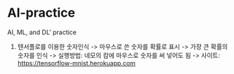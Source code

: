 # AI-practice
AI, ML, and DL' practice
1. 텐서플로를 이용한 숫자인식
   -> 마우스로 쓴 숫자를 확률로 표시
   -> 가장 큰 확률의 숫자를 인식
   -> 실행방법: 네모의 캄에 마우스로 숫자를 써 넣어도 됨
   -> 사이트: https://tensorflow-mnist.herokuapp.com
   
